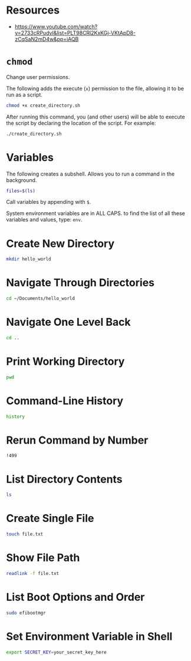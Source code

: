 # Resources

- https://www.youtube.com/watch?v=2733cRPudvI&list=PLT98CRl2KxKGj-VKtApD8-zCqSaN2mD4w&pp=iAQB

# `chmod`

Change user permissions.

The following adds the execute (`x`) permission to the file, allowing it to be run as a script.

```bash
chmod +x create_directory.sh
```

After running this command, you (and other users) will be able to execute the script by declaring the location of the script. For example:

```bash
./create_directory.sh
```

# Variables

The following creates a subshell. Allows you to run a command in the background.

```bash
files=$(ls)
```

Call variables by appending with `$`.

System environment variables are in ALL CAPS. to find the list of all these variables and values, type: `env`.

# Create New Directory

```bash
mkdir hello_world
```

# Navigate Through Directories

```bash
cd ~/Documents/hello_world
```

# Navigate One Level Back

```bash
cd ..
```

# Print Working Directory

```bash
pwd
```

# Command-Line History

```bash
history
```

# Rerun Command by Number

```
!499
```

# List Directory Contents

```bash
ls
```

# Create Single File

```bash
touch file.txt
```

# Show File Path

```bash
readlink -f file.txt
```

# List Boot Options and Order

```bash
sudo efibootmgr
```

# Set Environment Variable in Shell

```bash
export SECRET_KEY=your_secret_key_here
```